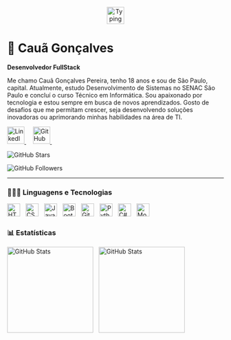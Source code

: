 <p align="center">
  <img 
    src="https://readme-typing-svg.herokuapp.com?font=Fira+Code&size=40&pause=800&color=9A4DFF&width=700&lines=Welcome!;Bem-vindo!;Sou+Cauã+Gonçalves" 
    alt="Typing SVG"
    height="40"
  />
</p>

# 🤖 Cauã Gonçalves

**Desenvolvedor FullStack**

Me chamo Cauã Gonçalves Pereira, tenho 18 anos e sou de São Paulo, capital. Atualmente, estudo Desenvolvimento de Sistemas no SENAC São Paulo e concluí o curso Técnico em Informática. Sou apaixonado por tecnologia e estou sempre em busca de novos aprendizados. Gosto de desafios que me permitam crescer, seja desenvolvendo soluções inovadoras ou aprimorando minhas habilidades na área de TI.

<p align="left">
  <a href="https://www.linkedin.com/in/cau%C3%A3-gon%C3%A7alves-pereira/" target="_blank">
    <img 
      alt="LinkedIn" 
      title="LinkedIn" 
      src="https://cdn.jsdelivr.net/gh/devicons/devicon/icons/linkedin/linkedin-original.svg" 
      width="40"
    />
  </a>
  &nbsp;&nbsp;&nbsp; <!-- espaço entre LinkedIn e GitHub -->

 <a href="https://github.com/cauagoncalves-p" target="_blank">
    <img 
      alt="GitHub" 
      title="GitHub" 
      src="https://raw.githubusercontent.com/gauravghongde/social-icons/master/PNG/White/Github_white.png" 
      width="40"
    />
  </a>
  &nbsp;&nbsp;&nbsp; <!-- espaço entre GitHub e estrelas -->

  <img 
    alt="GitHub Stars" 
    title="Estrelas do GitHub" 
    src="https://img.shields.io/github/stars/cauagoncalves-p?style=social"
  />
  &nbsp;

  <img 
    alt="GitHub Followers" 
    title="Seguidores no GitHub" 
    src="https://img.shields.io/github/followers/cauagoncalves-p?style=social"
  />
</p>



--- 

### 👨🏾‍💻 Linguagens e Tecnologias

  <img 
    align="left" 
    alt="HTML"
    title="HTML" 
    width="30px" 
    style="padding-right: 10px;" 
  src="https://cdn.jsdelivr.net/gh/devicons/devicon@latest/icons/html5/html5-original.svg" 
  />
  <img 
    align="left" 
    alt="CSS" 
    title="CSS"
    width="30px" 
    style="padding-right: 10px;" 
    src="https://cdn.jsdelivr.net/gh/devicons/devicon@latest/icons/css3/css3-original.svg" 
/>
<img 
    align="left" 
    alt="JavaScript" 
    title="JavaScript"
    width="30px" 
    style="padding-right: 10px;" 
    src="https://cdn.jsdelivr.net/gh/devicons/devicon@latest/icons/javascript/javascript-original.svg" 
/>
<img 
    align="left" 
    alt="Bootstrap"
    title="Bootstrap" 
    width="30px" 
    style="padding-right: 10px;" 
    src="https://cdn.jsdelivr.net/gh/devicons/devicon@latest/icons/bootstrap/bootstrap-original.svg" 
/>
<img 
    align="left" 
    alt="Git" 
    title="Git"
    width="30px" 
    style="padding-right: 10px;" 
    src="https://cdn.jsdelivr.net/gh/devicons/devicon@latest/icons/git/git-original.svg" 
/>
<img 
    align="left" 
    alt="Python" 
    title="Python"
    width="30px" 
    style="padding-right: 10px;" 
    src="https://cdn.jsdelivr.net/gh/devicons/devicon@latest/icons/python/python-original.svg" 
/>
<img 
    align="left" 
    alt="C#" 
    title="C#"
    width="30px" 
    style="padding-right: 10px;" 
    src="https://cdn.jsdelivr.net/gh/devicons/devicon@latest/icons/csharp/csharp-original.svg"/>
<img 
    align="left" 
    alt="MongoDB" 
    title="MongoDB"
    width="30px" 
    style="padding-right: 10px;" 
    src="https://cdn.jsdelivr.net/gh/devicons/devicon@latest/icons/mariadb/mariadb-original.svg"/>

<br/>
<br/>

### 📊 Estatísticas

<p>
  <img 
    align="left" 
    alt="GitHub Stats" 
    height="200" 
    style="padding-right: 10px;" 
    src="https://github-readme-stats.vercel.app/api?username=cauagoncalves-p&show_icons=true&theme=tokyonight&include_all_commits=true&locale=pt-br" 
  />

<img 
      align="left" 
      alt="GitHub Stats" 
      height="200" 
      src="https://github-readme-stats.vercel.app/api/top-langs/?username=cauagoncalves-p&theme=tokyonight&layout=compact&custom_title=Tecnologias&langs_count=9" 
  />

</p>

